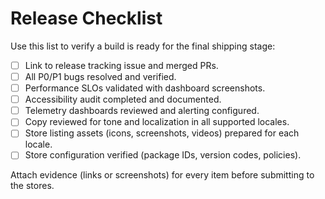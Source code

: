 # Release Checklist

Use this list to verify a build is ready for the final shipping stage:

- [ ] Link to release tracking issue and merged PRs.
- [ ] All P0/P1 bugs resolved and verified.
- [ ] Performance SLOs validated with dashboard screenshots.
- [ ] Accessibility audit completed and documented.
- [ ] Telemetry dashboards reviewed and alerting configured.
- [ ] Copy reviewed for tone and localization in all supported locales.
- [ ] Store listing assets (icons, screenshots, videos) prepared for each locale.
- [ ] Store configuration verified (package IDs, version codes, policies).

Attach evidence (links or screenshots) for every item before submitting to the stores.

